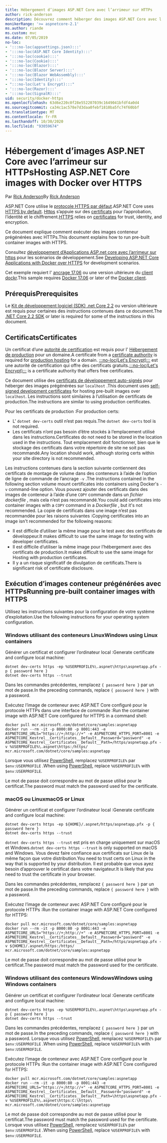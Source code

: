 ```yaml
---
title: Hébergement d’images ASP.NET Core avec l’arrimeur sur HTTPs
author: rick-anderson
description: Découvrez comment héberger des images ASP.NET Core avec l’arrimeur sur HTTPs
monikerRange: '>= aspnetcore-2.1'
ms.author: riande
ms.custom: mvc
ms.date: 07/05/2019
no-loc:
- ':::no-loc(appsettings.json):::'
- ':::no-loc(ASP.NET Core Identity):::'
- ':::no-loc(cookie):::'
- ':::no-loc(Cookie):::'
- ':::no-loc(Blazor):::'
- ':::no-loc(Blazor Server):::'
- ':::no-loc(Blazor WebAssembly):::'
- ':::no-loc(Identity):::'
- ":::no-loc(Let's Encrypt):::"
- ':::no-loc(Razor):::'
- ':::no-loc(SignalR):::'
uid: security/docker-https
ms.openlocfilehash: 63d6e220c0f28e552207039c1649041bfdf4a0d4
ms.sourcegitcommit: ca34c1ac578e7d3daa0febf1810ba5fc74f60bbf
ms.translationtype: MT
ms.contentlocale: fr-FR
ms.lasthandoff: 10/30/2020
ms.locfileid: "93059674"
---
```

# <a name="hosting-aspnet-core-images-with-docker-over-https"></a><span data-ttu-id="ee341-103">Hébergement d’images ASP.NET Core avec l’arrimeur sur HTTPs</span><span class="sxs-lookup"><span data-stu-id="ee341-103">Hosting ASP.NET Core images with Docker over HTTPS</span></span>

<span data-ttu-id="ee341-104">Par [Rick Anderson](https://twitter.com/RickAndMSFT)</span><span class="sxs-lookup"><span data-stu-id="ee341-104">By [Rick Anderson](https://twitter.com/RickAndMSFT)</span></span>

<span data-ttu-id="ee341-105">ASP.NET Core utilise le [protocole HTTPS par défaut](./enforcing-ssl.md).</span><span class="sxs-lookup"><span data-stu-id="ee341-105">ASP.NET Core uses [HTTPS by default](./enforcing-ssl.md).</span></span> <span data-ttu-id="ee341-106">[Https](https://en.wikipedia.org/wiki/HTTPS) s’appuie sur des [certificats](https://en.wikipedia.org/wiki/Public_key_certificate) pour l’approbation, l’identité et le chiffrement.</span><span class="sxs-lookup"><span data-stu-id="ee341-106">[HTTPS](https://en.wikipedia.org/wiki/HTTPS) relies on [certificates](https://en.wikipedia.org/wiki/Public_key_certificate) for trust, identity, and encryption.</span></span>

<span data-ttu-id="ee341-107">Ce document explique comment exécuter des images conteneur prégénérées avec HTTPs.</span><span class="sxs-lookup"><span data-stu-id="ee341-107">This document explains how to run pre-built container images with HTTPS.</span></span>

<span data-ttu-id="ee341-108">Consultez [développement d’Applications ASP.net core avec l’arrimeur sur https](https://github.com/dotnet/dotnet-docker/blob/master/samples/run-aspnetcore-https-development.md) pour les scénarios de développement.</span><span class="sxs-lookup"><span data-stu-id="ee341-108">See [Developing ASP.NET Core Applications with Docker over HTTPS](https://github.com/dotnet/dotnet-docker/blob/master/samples/run-aspnetcore-https-development.md) for development scenarios.</span></span>

<span data-ttu-id="ee341-109">Cet exemple requiert l' [ancrage 17,06](https://docs.docker.com/release-notes/docker-ce) ou une version ultérieure du [client dockr](https://www.docker.com/products/docker).</span><span class="sxs-lookup"><span data-stu-id="ee341-109">This sample requires [Docker 17.06](https://docs.docker.com/release-notes/docker-ce) or later of the [Docker client](https://www.docker.com/products/docker).</span></span>

## <a name="prerequisites"></a><span data-ttu-id="ee341-110">Prérequis</span><span class="sxs-lookup"><span data-stu-id="ee341-110">Prerequisites</span></span>

<span data-ttu-id="ee341-111">Le [Kit de développement logiciel (SDK) .net Core 2,2](https://dotnet.microsoft.com/download) ou version ultérieure est requis pour certaines des instructions contenues dans ce document.</span><span class="sxs-lookup"><span data-stu-id="ee341-111">The [.NET Core 2.2 SDK](https://dotnet.microsoft.com/download) or later is required for some of the instructions in this document.</span></span>

## <a name="certificates"></a><span data-ttu-id="ee341-112">Certificats</span><span class="sxs-lookup"><span data-stu-id="ee341-112">Certificates</span></span>

<span data-ttu-id="ee341-113">Un certificat d’une [autorité de certification](https://wikipedia.org/wiki/Certificate_authority) est requis pour l' [Hébergement de production](https://blogs.msdn.microsoft.com/webdev/2017/11/29/configuring-https-in-asp-net-core-across-different-platforms/) pour un domaine.</span><span class="sxs-lookup"><span data-stu-id="ee341-113">A certificate from a [certificate authority](https://wikipedia.org/wiki/Certificate_authority) is required for [production hosting](https://blogs.msdn.microsoft.com/webdev/2017/11/29/configuring-https-in-asp-net-core-across-different-platforms/) for a domain.</span></span> <span data-ttu-id="ee341-114">[:::no-loc(Let's Encrypt):::](https://letsencrypt.org/) est une autorité de certification qui offre des certificats gratuits.</span><span class="sxs-lookup"><span data-stu-id="ee341-114">[:::no-loc(Let's Encrypt):::](https://letsencrypt.org/) is a certificate authority that offers free certificates.</span></span>

<span data-ttu-id="ee341-115">Ce document utilise des [certificats de développement auto-signés](https://en.wikipedia.org/wiki/Self-signed_certificate) pour héberger des images prégénérées sur `localhost` .</span><span class="sxs-lookup"><span data-stu-id="ee341-115">This document uses [self-signed development certificates](https://en.wikipedia.org/wiki/Self-signed_certificate) for hosting pre-built images over `localhost`.</span></span> <span data-ttu-id="ee341-116">Les instructions sont similaires à l’utilisation de certificats de production.</span><span class="sxs-lookup"><span data-stu-id="ee341-116">The instructions are similar to using production certificates.</span></span>

<span data-ttu-id="ee341-117">Pour les certificats de production :</span><span class="sxs-lookup"><span data-stu-id="ee341-117">For production certs:</span></span>

* <span data-ttu-id="ee341-118">L' `dotnet dev-certs` outil n’est pas requis.</span><span class="sxs-lookup"><span data-stu-id="ee341-118">The `dotnet dev-certs` tool is not required.</span></span>
* <span data-ttu-id="ee341-119">Les certificats n’ont pas besoin d’être stockés à l’emplacement utilisé dans les instructions.</span><span class="sxs-lookup"><span data-stu-id="ee341-119">Certificates do not need to be stored in the location used in the instructions.</span></span> <span data-ttu-id="ee341-120">Tout emplacement doit fonctionner, bien que le stockage des certificats dans votre répertoire de site ne soit pas recommandé.</span><span class="sxs-lookup"><span data-stu-id="ee341-120">Any location should work, although storing certs within your site directory is not recommended.</span></span>

<span data-ttu-id="ee341-121">Les instructions contenues dans la section suivante contiennent des certificats de montage de volume dans des conteneurs à l’aide de l’option de ligne de commande de l’ancrage `-v` .</span><span class="sxs-lookup"><span data-stu-id="ee341-121">The instructions contained in the following section volume mount certificates into containers using Docker's `-v` command-line option.</span></span> <span data-ttu-id="ee341-122">Vous pouvez ajouter des certificats dans des images de conteneur à l’aide d’une `COPY` commande dans un *fichier dockerfile* , mais cela n’est pas recommandé.</span><span class="sxs-lookup"><span data-stu-id="ee341-122">You could add certificates into container images with a `COPY` command in a *Dockerfile* , but it's not recommended.</span></span> <span data-ttu-id="ee341-123">La copie de certificats dans une image n’est pas recommandée pour les raisons suivantes :</span><span class="sxs-lookup"><span data-stu-id="ee341-123">Copying certificates into an image isn't recommended for the following reasons:</span></span>

* <span data-ttu-id="ee341-124">Il est difficile d’utiliser la même image pour le test avec des certificats de développeur.</span><span class="sxs-lookup"><span data-stu-id="ee341-124">It makes difficult to use the same image for testing with developer certificates.</span></span>
* <span data-ttu-id="ee341-125">Il est difficile d’utiliser la même image pour l’hébergement avec des certificats de production.</span><span class="sxs-lookup"><span data-stu-id="ee341-125">It makes difficult to use the same image for Hosting with production certificates.</span></span>
* <span data-ttu-id="ee341-126">Il y a un risque significatif de divulgation de certificats.</span><span class="sxs-lookup"><span data-stu-id="ee341-126">There is significant risk of certificate disclosure.</span></span>

## <a name="running-pre-built-container-images-with-https"></a><span data-ttu-id="ee341-127">Exécution d’images conteneur prégénérées avec HTTPs</span><span class="sxs-lookup"><span data-stu-id="ee341-127">Running pre-built container images with HTTPS</span></span>

<span data-ttu-id="ee341-128">Utilisez les instructions suivantes pour la configuration de votre système d’exploitation.</span><span class="sxs-lookup"><span data-stu-id="ee341-128">Use the following instructions for your operating system configuration.</span></span>

### <a name="windows-using-linux-containers"></a><span data-ttu-id="ee341-129">Windows utilisant des conteneurs Linux</span><span class="sxs-lookup"><span data-stu-id="ee341-129">Windows using Linux containers</span></span>

<span data-ttu-id="ee341-130">Générer un certificat et configurer l’ordinateur local :</span><span class="sxs-lookup"><span data-stu-id="ee341-130">Generate certificate and configure local machine:</span></span>

```dotnetcli
dotnet dev-certs https -ep %USERPROFILE%\.aspnet\https\aspnetapp.pfx -p { password here }
dotnet dev-certs https --trust
```

<span data-ttu-id="ee341-131">Dans les commandes précédentes, remplacez `{ password here }` par un mot de passe.</span><span class="sxs-lookup"><span data-stu-id="ee341-131">In the preceding commands, replace `{ password here }` with a password.</span></span>

<span data-ttu-id="ee341-132">Exécutez l’image de conteneur avec ASP.NET Core configuré pour le protocole HTTPs dans une interface de commande :</span><span class="sxs-lookup"><span data-stu-id="ee341-132">Run the container image with ASP.NET Core configured for HTTPS in a command shell:</span></span>

```console
docker pull mcr.microsoft.com/dotnet/core/samples:aspnetapp
docker run --rm -it -p 8000:80 -p 8001:443 -e ASPNETCORE_URLS="https://+;http://+" -e ASPNETCORE_HTTPS_PORT=8001 -e ASPNETCORE_Kestrel__Certificates__Default__Password="password" -e ASPNETCORE_Kestrel__Certificates__Default__Path=/https/aspnetapp.pfx -v %USERPROFILE%\.aspnet\https:/https/ mcr.microsoft.com/dotnet/core/samples:aspnetapp
```

<span data-ttu-id="ee341-133">Lorsque vous utilisez [PowerShell](/powershell/scripting/overview), remplacez `%USERPROFILE%` par `$env:USERPROFILE` .</span><span class="sxs-lookup"><span data-stu-id="ee341-133">When using [PowerShell](/powershell/scripting/overview), replace `%USERPROFILE%` with `$env:USERPROFILE`.</span></span>

<span data-ttu-id="ee341-134">Le mot de passe doit correspondre au mot de passe utilisé pour le certificat.</span><span class="sxs-lookup"><span data-stu-id="ee341-134">The password must match the password used for the certificate.</span></span>

### <a name="macos-or-linux"></a><span data-ttu-id="ee341-135">macOS ou Linux</span><span class="sxs-lookup"><span data-stu-id="ee341-135">macOS or Linux</span></span>

<span data-ttu-id="ee341-136">Générer un certificat et configurer l’ordinateur local :</span><span class="sxs-lookup"><span data-stu-id="ee341-136">Generate certificate and configure local machine:</span></span>

```dotnetcli
dotnet dev-certs https -ep ${HOME}/.aspnet/https/aspnetapp.pfx -p { password here }
dotnet dev-certs https --trust
```

<span data-ttu-id="ee341-137">`dotnet dev-certs https --trust` est pris en charge uniquement sur macOS et Windows.</span><span class="sxs-lookup"><span data-stu-id="ee341-137">`dotnet dev-certs https --trust` is only supported on macOS and Windows.</span></span> <span data-ttu-id="ee341-138">Vous devez faire confiance aux certificats sur Linux de la même façon que votre distribution.</span><span class="sxs-lookup"><span data-stu-id="ee341-138">You need to trust certs on Linux in the way that is supported by your distribution.</span></span> <span data-ttu-id="ee341-139">Il est probable que vous ayez besoin d’approuver le certificat dans votre navigateur.</span><span class="sxs-lookup"><span data-stu-id="ee341-139">It is likely that you need to trust the certificate in your browser.</span></span>

<span data-ttu-id="ee341-140">Dans les commandes précédentes, remplacez `{ password here }` par un mot de passe.</span><span class="sxs-lookup"><span data-stu-id="ee341-140">In the preceding commands, replace `{ password here }` with a password.</span></span>

<span data-ttu-id="ee341-141">Exécutez l’image de conteneur avec ASP.NET Core configuré pour le protocole HTTPs :</span><span class="sxs-lookup"><span data-stu-id="ee341-141">Run the container image with ASP.NET Core configured for HTTPS:</span></span>

```console
docker pull mcr.microsoft.com/dotnet/core/samples:aspnetapp
docker run --rm -it -p 8000:80 -p 8001:443 -e ASPNETCORE_URLS="https://+;http://+" -e ASPNETCORE_HTTPS_PORT=8001 -e ASPNETCORE_Kestrel__Certificates__Default__Password="password" -e ASPNETCORE_Kestrel__Certificates__Default__Path=/https/aspnetapp.pfx -v ${HOME}/.aspnet/https:/https/ mcr.microsoft.com/dotnet/core/samples:aspnetapp
```

<span data-ttu-id="ee341-142">Le mot de passe doit correspondre au mot de passe utilisé pour le certificat.</span><span class="sxs-lookup"><span data-stu-id="ee341-142">The password must match the password used for the certificate.</span></span>

### <a name="windows-using-windows-containers"></a><span data-ttu-id="ee341-143">Windows utilisant des conteneurs Windows</span><span class="sxs-lookup"><span data-stu-id="ee341-143">Windows using Windows containers</span></span>

<span data-ttu-id="ee341-144">Générer un certificat et configurer l’ordinateur local :</span><span class="sxs-lookup"><span data-stu-id="ee341-144">Generate certificate and configure local machine:</span></span>

```dotnetcli
dotnet dev-certs https -ep %USERPROFILE%\.aspnet\https\aspnetapp.pfx -p { password here }
dotnet dev-certs https --trust
```

<span data-ttu-id="ee341-145">Dans les commandes précédentes, remplacez `{ password here }` par un mot de passe.</span><span class="sxs-lookup"><span data-stu-id="ee341-145">In the preceding commands, replace `{ password here }` with a password.</span></span> <span data-ttu-id="ee341-146">Lorsque vous utilisez [PowerShell](/powershell/scripting/overview), remplacez `%USERPROFILE%` par `$env:USERPROFILE` .</span><span class="sxs-lookup"><span data-stu-id="ee341-146">When using [PowerShell](/powershell/scripting/overview), replace `%USERPROFILE%` with `$env:USERPROFILE`.</span></span>

<span data-ttu-id="ee341-147">Exécutez l’image de conteneur avec ASP.NET Core configuré pour le protocole HTTPs :</span><span class="sxs-lookup"><span data-stu-id="ee341-147">Run the container image with ASP.NET Core configured for HTTPS:</span></span>

```console
docker pull mcr.microsoft.com/dotnet/core/samples:aspnetapp
docker run --rm -it -p 8000:80 -p 8001:443 -e ASPNETCORE_URLS="https://+;http://+" -e ASPNETCORE_HTTPS_PORT=8001 -e ASPNETCORE_Kestrel__Certificates__Default__Password="password" -e ASPNETCORE_Kestrel__Certificates__Default__Path=\https\aspnetapp.pfx -v %USERPROFILE%\.aspnet\https:C:\https\ mcr.microsoft.com/dotnet/core/samples:aspnetapp
```

<span data-ttu-id="ee341-148">Le mot de passe doit correspondre au mot de passe utilisé pour le certificat.</span><span class="sxs-lookup"><span data-stu-id="ee341-148">The password must match the password used for the certificate.</span></span> <span data-ttu-id="ee341-149">Lorsque vous utilisez [PowerShell](/powershell/scripting/overview), remplacez `%USERPROFILE%` par `$env:USERPROFILE` .</span><span class="sxs-lookup"><span data-stu-id="ee341-149">When using [PowerShell](/powershell/scripting/overview), replace `%USERPROFILE%` with `$env:USERPROFILE`.</span></span>